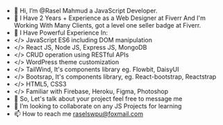 - 👋 Hi, I’m @Rasel Mahmud a JavaScript Developer.
- 💞️ I Have 2 Years + Experience as a Web Designer at Fiverr And I'm Working With Many Clients, got a level one seller badge at Fiverr.
- 🌱 I Have Powerful Experience In: 
- </> JavaScript ES6 including DOM manipulation 
- </> React JS, Node JS, Express JS, MongoDB 
- </> CRUD operation using RESTful APIs 
- </> WordPress theme customization 
- </> TailWind, It's components library eg. Flowbit, DaisyUI 
- </> Bootsrap, It's components library, eg. React-bootstrap, Reactstrap 
- </> HTML5, CSS3 
- </> Familiar with Firebase, Heroku, Figma, Photoshop 
- 👀 So, Let's talk about your project feel free to message me
- 💞️ I’m looking to collaborate on any JS Projects for learning
- 📫 How to reach me raselswpu@foxmail.com

<!---
raselmahmud22/raselmahmud22 is a ✨ special ✨ repository because its `README.md` (this file) appears on your GitHub profile.
You can click the Preview link to take a look at your changes.
--->
